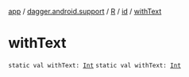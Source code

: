 [app](../../../index.md) / [dagger.android.support](../../index.md) / [R](../index.md) / [id](index.md) / [withText](./with-text.md)

# withText

`static val withText: `[`Int`](https://kotlinlang.org/api/latest/jvm/stdlib/kotlin/-int/index.html)
`static val withText: `[`Int`](https://kotlinlang.org/api/latest/jvm/stdlib/kotlin/-int/index.html)